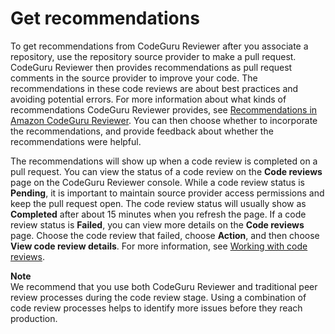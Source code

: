 # Get recommendations<a name="get-results"></a>

To get recommendations from CodeGuru Reviewer after you associate a repository, use the repository source provider to make a pull request\. CodeGuru Reviewer then provides recommendations as pull request comments in the source provider to improve your code\. The recommendations in these code reviews are about best practices and avoiding potential errors\. For more information about what kinds of recommendations CodeGuru Reviewer provides, see [Recommendations in Amazon CodeGuru Reviewer](recommendations.md)\. You can then choose whether to incorporate the recommendations, and provide feedback about whether the recommendations were helpful\.

The recommendations will show up when a code review is completed on a pull request\. You can view the status of a code review on the **Code reviews** page on the CodeGuru Reviewer console\. While a code review status is **Pending**, it is important to maintain source provider access permissions and keep the pull request open\. The code review status will usually show as **Completed** after about 15 minutes when you refresh the page\. If a code review status is **Failed**, you can view more details on the **Code reviews** page\. Choose the code review that failed, choose **Action**, and then choose **View code review details**\. For more information, see [Working with code reviews](code-reviews.md)\.

**Note**  
We recommend that you use both CodeGuru Reviewer and traditional peer review processes during the code review stage\. Using a combination of code review processes helps to identify more issues before they reach production\.